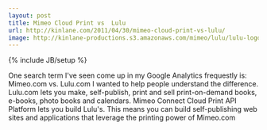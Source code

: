 ```yaml
---
layout: post
title: Mimeo Cloud Print vs  Lulu
url: http://kinlane.com/2011/04/30/mimeo-cloud-print-vs-lulu/
image: http://kinlane-productions.s3.amazonaws.com/mimeo/lulu/lulu-logo.jpg
---
```

{% include JB/setup %}
<p>
     One search term I've seen come up in my Google Analytics frequestly is: Mimeo.com vs. Lulu.com I wanted to help people understand the difference. Lulu.com lets you make, self-publish, print and sell print-on-demand books, e-books, photo books and calendars. Mimeo Connect Cloud Print API Platform lets you build Lulu's. This means you can build self-publishing web sites and applications that leverage the printing power of Mimeo.com
</p>